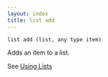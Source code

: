 ```yaml
---
layout: index
title: list add
---
```


    list add (list, any type item)

Adds an item to a list.

See [Using Lists](../guides/using_lists.html)

